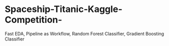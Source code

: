 # Spaceship-Titanic-Kaggle-Competition-
Fast EDA, Pipeline as Workflow, Random Forest Classifier, Gradient Boosting Classifier
